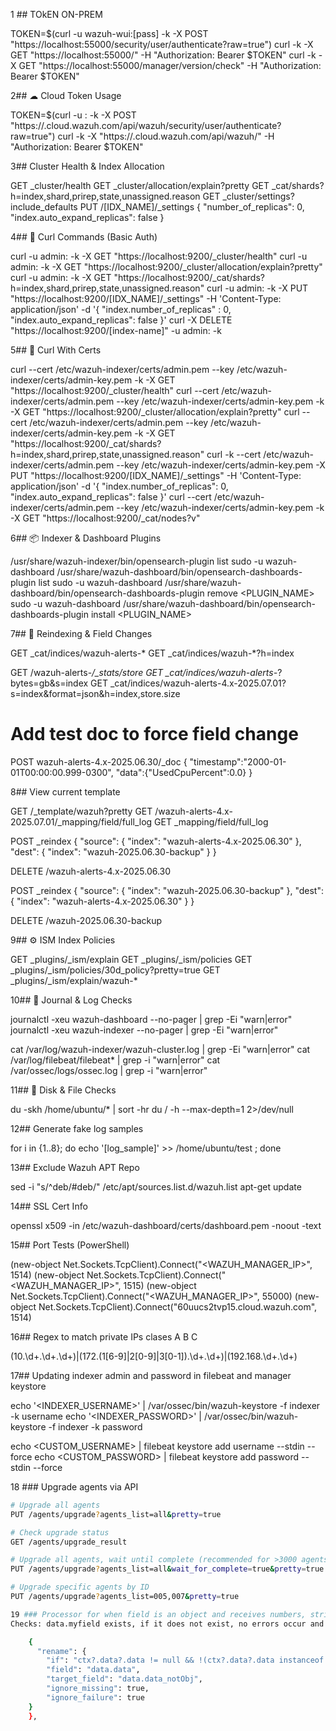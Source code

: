 1 ## TOkEN ON-PREM

TOKEN=$(curl -u wazuh-wui:[pass] -k -X POST "https://localhost:55000/security/user/authenticate?raw=true")
curl -k -X GET "https://localhost:55000/" -H "Authorization: Bearer $TOKEN"
curl -k -X GET "https://localhost:55000/manager/version/check" -H "Authorization: Bearer $TOKEN"


2## ☁ Cloud Token Usage

TOKEN=$(curl -u <user>:<password> -k -X POST "https://<CloudID>.cloud.wazuh.com/api/wazuh/security/user/authenticate?raw=true")
curl -k -X <METHOD> "https://<CloudID>.cloud.wazuh.com/api/wazuh/<ENDPOINT>" -H "Authorization: Bearer $TOKEN"


3## Cluster Health & Index Allocation

GET _cluster/health
GET _cluster/allocation/explain?pretty
GET _cat/shards?h=index,shard,prirep,state,unassigned.reason
GET _cluster/settings?include_defaults
PUT /[IDX_NAME]/_settings
{
  "number_of_replicas": 0,
  "index.auto_expand_replicas": false
}


4## 📡 Curl Commands (Basic Auth)

curl -u admin:<pass> -k -X GET "https://localhost:9200/_cluster/health"
curl -u admin:<pass> -k -X GET "https://localhost:9200/_cluster/allocation/explain?pretty"
curl -u admin:<pass> -k -X GET "https://localhost:9200/_cat/shards?h=index,shard,prirep,state,unassigned.reason"
curl -u admin:<pass> -k -X PUT "https://localhost:9200/[IDX_NAME]/_settings" -H 'Content-Type: application/json' -d '{ "index.number_of_replicas" : 0, "index.auto_expand_replicas": false }'
curl -X DELETE "https://localhost:9200/[index-name]" -u admin:<pass> -k


5## 🔐 Curl With Certs

curl --cert /etc/wazuh-indexer/certs/admin.pem --key /etc/wazuh-indexer/certs/admin-key.pem -k -X GET "https://localhost:9200/_cluster/health"
curl --cert /etc/wazuh-indexer/certs/admin.pem --key /etc/wazuh-indexer/certs/admin-key.pem -k -X GET "https://localhost:9200/_cluster/allocation/explain?pretty"
curl --cert /etc/wazuh-indexer/certs/admin.pem --key /etc/wazuh-indexer/certs/admin-key.pem -k -X GET "https://localhost:9200/_cat/shards?h=index,shard,prirep,state,unassigned.reason"
curl -k --cert /etc/wazuh-indexer/certs/admin.pem --key /etc/wazuh-indexer/certs/admin-key.pem -X PUT "https://localhost:9200/[IDX_NAME]/_settings" -H 'Content-Type: application/json' -d '{ "index.number_of_replicas": 0, "index.auto_expand_replicas": false }'
curl --cert /etc/wazuh-indexer/certs/admin.pem --key /etc/wazuh-indexer/certs/admin-key.pem -k -X GET "https://localhost:9200/_cat/nodes?v"

6## 📦 Indexer & Dashboard Plugins

/usr/share/wazuh-indexer/bin/opensearch-plugin list
sudo -u wazuh-dashboard /usr/share/wazuh-dashboard/bin/opensearch-dashboards-plugin list
sudo -u wazuh-dashboard /usr/share/wazuh-dashboard/bin/opensearch-dashboards-plugin remove <PLUGIN_NAME>
sudo -u wazuh-dashboard /usr/share/wazuh-dashboard/bin/opensearch-dashboards-plugin install <PLUGIN_NAME>


7## 🔁 Reindexing & Field Changes 

GET _cat/indices/wazuh-alerts-*
GET _cat/indices/wazuh-*?h=index

GET /wazuh-alerts-*/_stats/store
GET _cat/indices/wazuh-alerts-*?bytes=gb&s=index
GET _cat/indices/wazuh-alerts-4.x-2025.07.01?s=index&format=json&h=index,store.size

# Add test doc to force field change
POST wazuh-alerts-4.x-2025.06.30/_doc
{
  "timestamp":"2000-01-01T00:00:00.999-0300",
  "data":{"UsedCpuPercent":0.0}
}


8## View current template

GET /_template/wazuh?pretty
GET /wazuh-alerts-4.x-2025.07.01/_mapping/field/full_log
GET _mapping/field/full_log

POST _reindex
{
  "source": { "index": "wazuh-alerts-4.x-2025.06.30" },
  "dest":   { "index": "wazuh-2025.06.30-backup" }
}

DELETE /wazuh-alerts-4.x-2025.06.30

POST _reindex
{
  "source": { "index": "wazuh-2025.06.30-backup" },
  "dest":   { "index": "wazuh-alerts-4.x-2025.06.30" }
}

DELETE /wazuh-2025.06.30-backup


9## ⚙️ ISM  Index Policies

GET _plugins/_ism/explain
GET _plugins/_ism/policies
GET _plugins/_ism/policies/30d_policy?pretty=true
GET _plugins/_ism/explain/wazuh-*


10## 📜 Journal & Log Checks

journalctl -xeu wazuh-dashboard --no-pager | grep -Ei "warn|error"
journalctl -xeu wazuh-indexer --no-pager | grep -Ei "warn|error"

cat /var/log/wazuh-indexer/wazuh-cluster.log | grep -Ei "warn|error"
cat /var/log/filebeat/filebeat* | grep -i "warn|error"
cat /var/ossec/logs/ossec.log | grep -i "warn|error"


11## 💽 Disk & File Checks

du -skh /home/ubuntu/* | sort -hr
du / -h --max-depth=1 2>/dev/null


12## Generate fake log samples

for i in {1..8}; do echo '[log_sample]' >> /home/ubuntu/test ; done


13## Exclude Wazuh APT Repo

sed -i "s/^deb/#deb/" /etc/apt/sources.list.d/wazuh.list
apt-get update


14## SSL Cert Info

openssl x509 -in /etc/wazuh-dashboard/certs/dashboard.pem -noout -text


15##  Port Tests (PowerShell)

(new-object Net.Sockets.TcpClient).Connect("<WAZUH_MANAGER_IP>", 1514)
(new-object Net.Sockets.TcpClient).Connect("<WAZUH_MANAGER_IP>", 1515)
(new-object Net.Sockets.TcpClient).Connect("<WAZUH_MANAGER_IP>", 55000)
(new-object Net.Sockets.TcpClient).Connect("60uucs2tvp15.cloud.wazuh.com", 1514)

16## Regex to match private IPs clases A B C

(10\.\d+\.\d+\.\d+)|(172\.(1[6-9]|2[0-9]|3[0-1])\.\d+\.\d+)|(192\.168\.\d+\.\d+)

17##  Updating indexer admin and password in filebeat and manager keystore

echo '<INDEXER_USERNAME>' | /var/ossec/bin/wazuh-keystore -f indexer -k username
echo '<INDEXER_PASSWORD>' | /var/ossec/bin/wazuh-keystore -f indexer -k password

echo <CUSTOM_USERNAME> | filebeat keystore add username --stdin --force
echo <CUSTOM_PASSWORD> | filebeat keystore add password --stdin --force


18 ### Upgrade agents via API

```bash
# Upgrade all agents
PUT /agents/upgrade?agents_list=all&pretty=true  

# Check upgrade status
GET /agents/upgrade_result  

# Upgrade all agents, wait until complete (recommended for >3000 agents)
PUT /agents/upgrade?agents_list=all&wait_for_complete=true&pretty=true  

# Upgrade specific agents by ID
PUT /agents/upgrade?agents_list=005,007&pretty=true

19 ### Processor for when field is an object and receives numbers, strings, array, date, or boolean.
Checks: data.myfield exists, if it does not exist, no errors occur and is false. data.myfield is not an object, if it is null, no errors occur and is false. If true (exists and is not an object), renames the data.myfield with data.myfield_notObj Could be: Number String Array Date Boolean

    {
      "rename": {
        "if": "ctx?.data?.data != null && !(ctx?.data?.data instanceof char)",
        "field": "data.data",
        "target_field": "data.data_notObj",
        "ignore_missing": true,
        "ignore_failure": true
    }
    },


